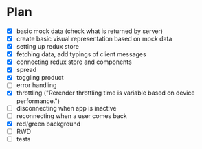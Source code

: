 # Plan

- [x] basic mock data (check what is returned by server)
- [x] create basic visual representation based on mock data
- [x] setting up redux store
- [x] fetching data, add typings of client messages
- [x] connecting redux store and components
- [x] spread
- [x] toggling product
- [ ] error handling
- [x] throttling ("Rerender throttling time is variable based on device performance.")
- [ ] disconnecting when app is inactive
- [ ] reconnecting when a user comes back
- [x] red/green background
- [ ] RWD
- [ ] tests
